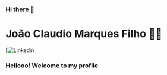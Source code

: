### Hi there 👋

<!--
**Joao-Claudioo/Joao-Claudioo** is a ✨ _special_ ✨ repository because its `README.md` (this file) appears on your GitHub profile.

Here are some ideas to get you started:

- 🔭 I’m currently working on ...
- 🌱 I’m currently learning ...
- 👯 I’m looking to collaborate on ...
- 🤔 I’m looking for help with ...
- 💬 Ask me about ...
- 📫 How to reach me: ...
- 😄 Pronouns: ...
- ⚡ Fun fact: ...
-->

# João Claudio Marques Filho :man_technologist:
[![Linkedin](https://www.linkedin.com/in/jo%C3%A3o-claudio-5a474516b/)

### Hellooo! Welcome to my profile
